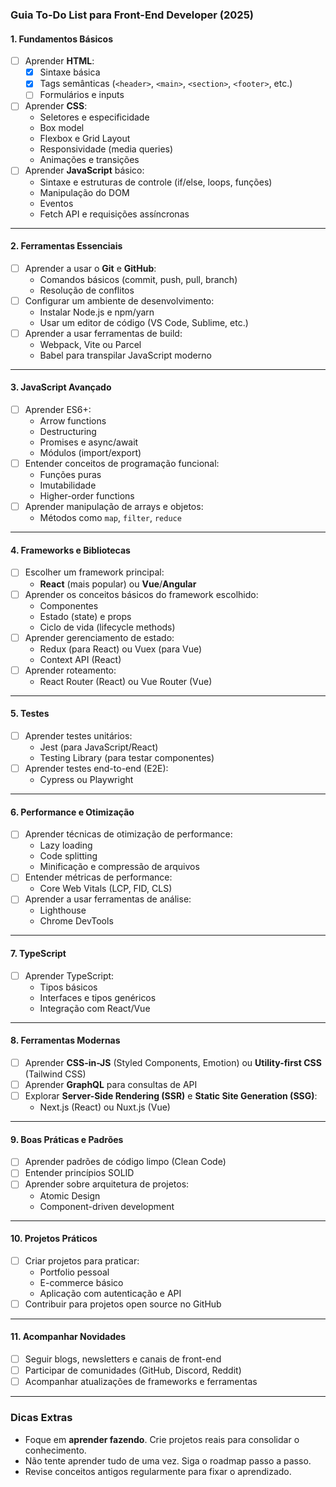 
### **Guia To-Do List para Front-End Developer (2025)**

#### **1. Fundamentos Básicos**
- [ ] Aprender **HTML**:
  - [x] Sintaxe básica
  - [x] Tags semânticas (`<header>`, `<main>`, `<section>`, `<footer>`, etc.)
  - [ ] Formulários e inputs
- [ ] Aprender **CSS**:
  - Seletores e especificidade
  - Box model
  - Flexbox e Grid Layout
  - Responsividade (media queries)
  - Animações e transições
- [ ] Aprender **JavaScript** básico:
  - Sintaxe e estruturas de controle (if/else, loops, funções)
  - Manipulação do DOM
  - Eventos
  - Fetch API e requisições assíncronas

---

#### **2. Ferramentas Essenciais**
- [ ] Aprender a usar o **Git** e **GitHub**:
  - Comandos básicos (commit, push, pull, branch)
  - Resolução de conflitos
- [ ] Configurar um ambiente de desenvolvimento:
  - Instalar Node.js e npm/yarn
  - Usar um editor de código (VS Code, Sublime, etc.)
- [ ] Aprender a usar ferramentas de build:
  - Webpack, Vite ou Parcel
  - Babel para transpilar JavaScript moderno

---

#### **3. JavaScript Avançado**
- [ ] Aprender ES6+:
  - Arrow functions
  - Destructuring
  - Promises e async/await
  - Módulos (import/export)
- [ ] Entender conceitos de programação funcional:
  - Funções puras
  - Imutabilidade
  - Higher-order functions
- [ ] Aprender manipulação de arrays e objetos:
  - Métodos como `map`, `filter`, `reduce`

---

#### **4. Frameworks e Bibliotecas**
- [ ] Escolher um framework principal:
  - **React** (mais popular) ou **Vue**/**Angular**
- [ ] Aprender os conceitos básicos do framework escolhido:
  - Componentes
  - Estado (state) e props
  - Ciclo de vida (lifecycle methods)
- [ ] Aprender gerenciamento de estado:
  - Redux (para React) ou Vuex (para Vue)
  - Context API (React)
- [ ] Aprender roteamento:
  - React Router (React) ou Vue Router (Vue)

---

#### **5. Testes**
- [ ] Aprender testes unitários:
  - Jest (para JavaScript/React)
  - Testing Library (para testar componentes)
- [ ] Aprender testes end-to-end (E2E):
  - Cypress ou Playwright

---

#### **6. Performance e Otimização**
- [ ] Aprender técnicas de otimização de performance:
  - Lazy loading
  - Code splitting
  - Minificação e compressão de arquivos
- [ ] Entender métricas de performance:
  - Core Web Vitals (LCP, FID, CLS)
- [ ] Aprender a usar ferramentas de análise:
  - Lighthouse
  - Chrome DevTools

---

#### **7. TypeScript**
- [ ] Aprender TypeScript:
  - Tipos básicos
  - Interfaces e tipos genéricos
  - Integração com React/Vue

---

#### **8. Ferramentas Modernas**
- [ ] Aprender **CSS-in-JS** (Styled Components, Emotion) ou **Utility-first CSS** (Tailwind CSS)
- [ ] Aprender **GraphQL** para consultas de API
- [ ] Explorar **Server-Side Rendering (SSR)** e **Static Site Generation (SSG)**:
  - Next.js (React) ou Nuxt.js (Vue)

---

#### **9. Boas Práticas e Padrões**
- [ ] Aprender padrões de código limpo (Clean Code)
- [ ] Entender princípios SOLID
- [ ] Aprender sobre arquitetura de projetos:
  - Atomic Design
  - Component-driven development

---

#### **10. Projetos Práticos**
- [ ] Criar projetos para praticar:
  - Portfolio pessoal
  - E-commerce básico
  - Aplicação com autenticação e API
- [ ] Contribuir para projetos open source no GitHub

---

#### **11. Acompanhar Novidades**
- [ ] Seguir blogs, newsletters e canais de front-end
- [ ] Participar de comunidades (GitHub, Discord, Reddit)
- [ ] Acompanhar atualizações de frameworks e ferramentas

---

### **Dicas Extras**
- Foque em **aprender fazendo**. Crie projetos reais para consolidar o conhecimento.
- Não tente aprender tudo de uma vez. Siga o roadmap passo a passo.
- Revise conceitos antigos regularmente para fixar o aprendizado.

